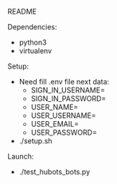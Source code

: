 README

Dependencies:
- python3
- virtualenv

Setup:
- Need fill .env file next data:
  - SIGN_IN_USERNAME=
  - SIGN_IN_PASSWORD=
  - USER_NAME=
  - USER_USERNAME=
  - USER_EMAIL=
  - USER_PASSWORD=
- ./setup.sh

Launch:
- ./test_hubots_bots.py
